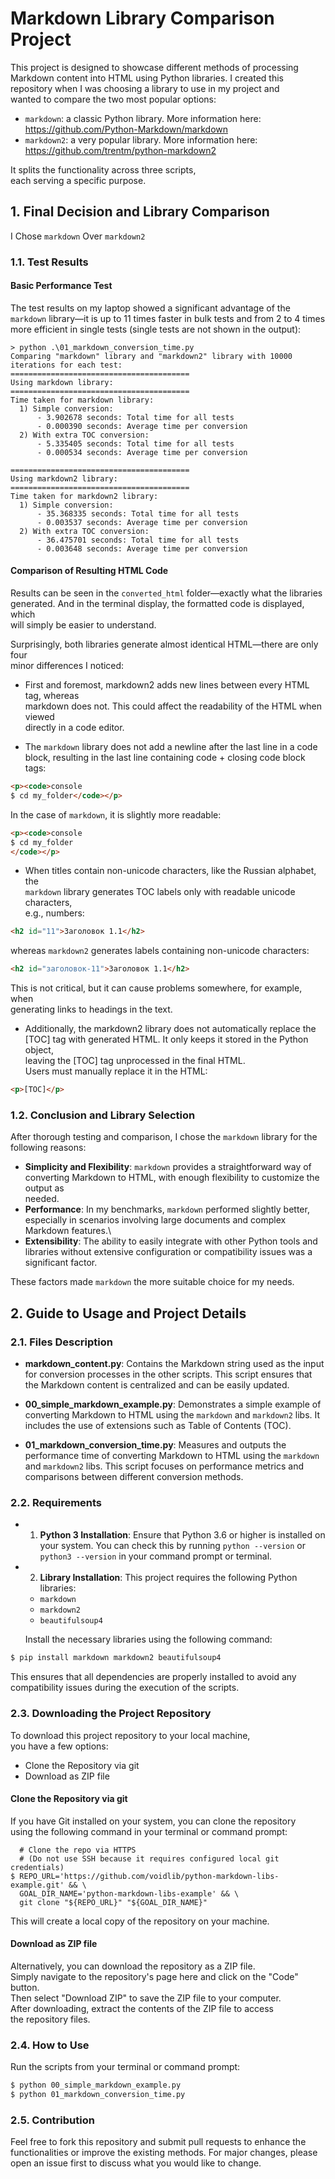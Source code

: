# Markdown Library Comparison Project

This project is designed to showcase different methods of processing\
Markdown content into HTML using Python libraries. I created this\
repository when I was choosing a library to use in my project and\
wanted to compare the two most popular options:
- `markdown`: a classic Python library. More information here:\
https://github.com/Python-Markdown/markdown
- `markdown2`: a very popular library. More information here:\
https://github.com/trentm/python-markdown2

It splits the functionality across three scripts,\
each serving a specific purpose.

## 1. Final Decision and Library Comparison

I Chose `markdown` Over `markdown2`

### 1.1. Test Results

#### Basic Performance Test

The test results on my laptop showed a significant advantage of the `markdown`
library—it is up to 11 times faster in bulk tests and from 2 to 4 times more
efficient in single tests (single tests are not shown in the output):

```console
> python .\01_markdown_conversion_time.py
Comparing "markdown" library and "markdown2" library with 10000 iterations for each test:
========================================
Using markdown library:
========================================
Time taken for markdown library:
  1) Simple conversion:
      - 3.902678 seconds: Total time for all tests
      - 0.000390 seconds: Average time per conversion
  2) With extra TOC conversion:
      - 5.335405 seconds: Total time for all tests
      - 0.000534 seconds: Average time per conversion

========================================
Using markdown2 library:
========================================
Time taken for markdown2 library:
  1) Simple conversion:
      - 35.368335 seconds: Total time for all tests
      - 0.003537 seconds: Average time per conversion
  2) With extra TOC conversion:
      - 36.475701 seconds: Total time for all tests
      - 0.003648 seconds: Average time per conversion
```

#### Comparison of Resulting HTML Code

Results can be seen in the `converted_html` folder—exactly what the libraries\
generated. And in the terminal display, the formatted code is displayed, which\
will simply be easier to understand.

Surprisingly, both libraries generate almost identical HTML—there are only four\
minor differences I noticed:

- First and foremost, markdown2 adds new lines between every HTML tag, whereas\
markdown does not. This could affect the readability of the HTML when viewed\
directly in a code editor.

- The `markdown` library does not add a newline after the last line in a code\
block, resulting in the last line containing code + closing code block tags:

```html
<p><code>console
$ cd my_folder</code></p>
```

In the case of `markdown`, it is slightly more readable:

```html
<p><code>console
$ cd my_folder
</code></p>
```

- When titles contain non-unicode characters, like the Russian alphabet, the\
`markdown` library generates TOC labels only with readable unicode characters,\
e.g., numbers:

```html
<h2 id="11">Заголовок 1.1</h2>
```

whereas `markdown2` generates labels containing non-unicode characters:

```html
<h2 id="заголовок-11">Заголовок 1.1</h2>
```

This is not critical, but it can cause problems somewhere, for example, when\
generating links to headings in the text.

- Additionally, the markdown2 library does not automatically replace the\
  [TOC] tag with generated HTML. It only keeps it stored in the Python object,\
  leaving the [TOC] tag unprocessed in the final HTML.\
  Users must manually replace it in the HTML:

```html
<p>[TOC]</p>
```

### 1.2. Conclusion and Library Selection

After thorough testing and comparison, I chose the `markdown` library for the\
following reasons:

- **Simplicity and Flexibility**: `markdown` provides a straightforward way of\
  converting Markdown to HTML, with enough flexibility to customize the output as\
  needed.
- **Performance**: In my benchmarks, `markdown` performed slightly better,\
  especially in scenarios involving large documents and complex Markdown features.\
- **Extensibility**: The ability to easily integrate with other Python tools and\
  libraries without extensive configuration or compatibility issues was a\
  significant factor.

These factors made `markdown` the more suitable choice for my needs.

## 2. Guide to Usage and Project Details

### 2.1. Files Description

- **markdown_content.py**: Contains the Markdown string used as the input for
  conversion processes in the other scripts. This script ensures that the
  Markdown content is centralized and can be easily updated.

- **00_simple_markdown_example.py**: Demonstrates a simple example of converting
  Markdown to HTML using the `markdown` and `markdown2` libs. It includes the
  use of extensions such as Table of Contents (TOC).

- **01_markdown_conversion_time.py**: Measures and outputs the performance time
  of converting Markdown to HTML using the `markdown` and `markdown2` libs.
  This script focuses on performance metrics and comparisons between different
  conversion methods.

### 2.2. Requirements

- 1. **Python 3 Installation**: Ensure that Python 3.6 or higher is installed on
   your system. You can check this by running `python --version` or
   `python3 --version` in your command prompt or terminal.

- 2. **Library Installation**: This project requires the following Python
   libraries:
   - `markdown`
   - `markdown2`
   - `beautifulsoup4`

   Install the necessary libraries using the following command:

```bash
$ pip install markdown markdown2 beautifulsoup4
```

   This ensures that all dependencies are properly installed to avoid any
   compatibility issues during the execution of the scripts.

### 2.3. Downloading the Project Repository

To download this project repository to your local machine,\
you have a few options:

- Clone the Repository via git
- Download as ZIP file

#### Clone the Repository via git

If you have Git installed on your system, you can clone the repository\
using the following command in your terminal or command prompt:

```console
  # Clone the repo via HTTPS
  # (Do not use SSH because it requires configured local git credentials)
$ REPO_URL='https://github.com/voidlib/python-markdown-libs-example.git' && \
  GOAL_DIR_NAME='python-markdown-libs-example' && \
  git clone "${REPO_URL}" "${GOAL_DIR_NAME}"
```

This will create a local copy of the repository on your machine.

#### Download as ZIP file

Alternatively, you can download the repository as a ZIP file.\
Simply navigate to the repository's page here and click on the "Code" button.\
Then select "Download ZIP" to save the ZIP file to your computer.\
After downloading, extract the contents of the ZIP file to access\
the repository files.

### 2.4. How to Use

Run the scripts from your terminal or command prompt:

```bash
$ python 00_simple_markdown_example.py
$ python 01_markdown_conversion_time.py
```

### 2.5. Contribution

Feel free to fork this repository and submit pull requests to enhance the
functionalities or improve the existing methods. For major changes, please open
an issue first to discuss what you would like to change.
